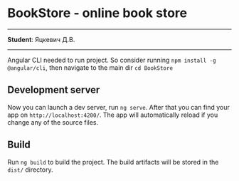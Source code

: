 # BookStore - online book store

---

**Student**: Яцкевич Д.В.

---

Angular CLI needed to run project. So consider running `npm install -g @angular/cli`, then navigate to the main dir `cd BookStore`

## Development server

Now you can launch a dev server, run `ng serve`. After that you can find your app on `http://localhost:4200/`. The app will automatically reload if you change any of the source files.

## Build

Run `ng build` to build the project. The build artifacts will be stored in the `dist/` directory.
